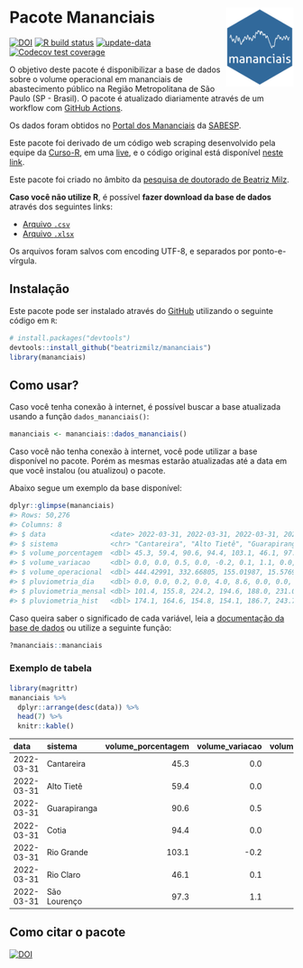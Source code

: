 
<!-- README.md is generated from README.Rmd. Please edit that file -->

# Pacote Mananciais <img src="man/figures/hexlogo.png" align="right" width = "120px"/>

<!-- badges: start -->

[![DOI](https://zenodo.org/badge/DOI/10.5281/zenodo.4733056.svg)](https://doi.org/10.5281/zenodo.4733056)
[![R build
status](https://github.com/beatrizmilz/mananciais/workflows/R-CMD-check/badge.svg)](https://github.com/beatrizmilz/mananciais/actions)
[![update-data](https://github.com/beatrizmilz/mananciais/actions/workflows/2-update_data.yaml/badge.svg)](https://github.com/beatrizmilz/mananciais/actions/workflows/2-update_data.yaml)
[![Codecov test
coverage](https://codecov.io/gh/beatrizmilz/mananciais/branch/master/graph/badge.svg)](https://codecov.io/gh/beatrizmilz/mananciais?branch=master)
<!-- badges: end -->

O objetivo deste pacote é disponibilizar a base de dados sobre o volume
operacional em mananciais de abastecimento público na Região
Metropolitana de São Paulo (SP - Brasil). O pacote é atualizado
diariamente através de um workflow com [GitHub
Actions](https://github.com/beatrizmilz/mananciais/actions).

Os dados foram obtidos no [Portal dos
Mananciais](http://mananciais.sabesp.com.br/Situacao) da
[SABESP](http://site.sabesp.com.br/site/Default.aspx).

Este pacote foi derivado de um código web scraping desenvolvido pela
equipe da [Curso-R](https://www.curso-r.com/), em uma
[live](https://youtu.be/jvZIxrMmOcQ), e o código original está
disponível [neste
link](https://github.com/curso-r/lives/blob/master/drafts/20200730_scraper_sabesp.R).

Este pacote foi criado no âmbito da [pesquisa de doutorado de Beatriz
Milz](https://beatrizmilz.github.io/tese/).

**Caso você não utilize R**, é possível **fazer download da base de
dados** através dos seguintes links:

  - [Arquivo
    `.csv`](https://github.com/beatrizmilz/mananciais/raw/master/inst/extdata/mananciais.csv)
  - [Arquivo
    `.xlsx`](https://github.com/beatrizmilz/mananciais/blob/master/inst/extdata/mananciais.xlsx?raw=true)

Os arquivos foram salvos com encoding UTF-8, e separados por
ponto-e-vírgula.

## Instalação

Este pacote pode ser instalado através do [GitHub](https://github.com/)
utilizando o seguinte código em `R`:

``` r
# install.packages("devtools")
devtools::install_github("beatrizmilz/mananciais")
library(mananciais)
```

## Como usar?

Caso você tenha conexão à internet, é possível buscar a base atualizada
usando a função `dados_mananciais()`:

``` r
mananciais <- mananciais::dados_mananciais() 
```

Caso você não tenha conexão à internet, você pode utilizar a base
disponível no pacote. Porém as mesmas estarão atualizadas até a data em
que você instalou (ou atualizou) o pacote.

Abaixo segue um exemplo da base disponível:

``` r
dplyr::glimpse(mananciais)
#> Rows: 50,276
#> Columns: 8
#> $ data                <date> 2022-03-31, 2022-03-31, 2022-03-31, 2022-03-31, 2…
#> $ sistema             <chr> "Cantareira", "Alto Tietê", "Guarapiranga", "Cotia…
#> $ volume_porcentagem  <dbl> 45.3, 59.4, 90.6, 94.4, 103.1, 46.1, 97.3, 45.3, 5…
#> $ volume_variacao     <dbl> 0.0, 0.0, 0.5, 0.0, -0.2, 0.1, 1.1, 0.0, 0.2, 0.3,…
#> $ volume_operacional  <dbl> 444.42991, 332.66805, 155.01987, 15.57694, 115.649…
#> $ pluviometria_dia    <dbl> 0.0, 0.0, 0.2, 0.0, 4.0, 8.6, 0.0, 0.0, 0.1, 0.0, …
#> $ pluviometria_mensal <dbl> 101.4, 155.8, 224.2, 194.6, 188.0, 231.0, 284.4, 1…
#> $ pluviometria_hist   <dbl> 174.1, 164.6, 154.8, 154.1, 186.7, 243.7, 195.1, 1…
```

Caso queira saber o significado de cada variável, leia a [documentação
da base de
dados](https://beatrizmilz.github.io/mananciais/reference/mananciais.html)
ou utilize a seguinte função:

``` r
?mananciais::mananciais
```

### Exemplo de tabela

``` r
library(magrittr)
mananciais %>% 
  dplyr::arrange(desc(data)) %>% 
  head(7) %>%
  knitr::kable()
```

| data       | sistema      | volume\_porcentagem | volume\_variacao | volume\_operacional | pluviometria\_dia | pluviometria\_mensal | pluviometria\_hist |
| :--------- | :----------- | ------------------: | ---------------: | ------------------: | ----------------: | -------------------: | -----------------: |
| 2022-03-31 | Cantareira   |                45.3 |              0.0 |           444.42991 |               0.0 |                101.4 |              174.1 |
| 2022-03-31 | Alto Tietê   |                59.4 |              0.0 |           332.66805 |               0.0 |                155.8 |              164.6 |
| 2022-03-31 | Guarapiranga |                90.6 |              0.5 |           155.01987 |               0.2 |                224.2 |              154.8 |
| 2022-03-31 | Cotia        |                94.4 |              0.0 |            15.57694 |               0.0 |                194.6 |              154.1 |
| 2022-03-31 | Rio Grande   |               103.1 |            \-0.2 |           115.64911 |               4.0 |                188.0 |              186.7 |
| 2022-03-31 | Rio Claro    |                46.1 |              0.1 |             6.29959 |               8.6 |                231.0 |              243.7 |
| 2022-03-31 | São Lourenço |                97.3 |              1.1 |            86.45581 |               0.0 |                284.4 |              195.1 |

## Como citar o pacote

[![DOI](https://zenodo.org/badge/DOI/10.5281/zenodo.4733056.svg)](https://doi.org/10.5281/zenodo.4733056)
